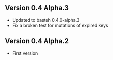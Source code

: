 ## Version 0.4 Alpha.3
- Updated to basteh 0.4.0-alpha.3
- Fix a broken test for mutations of expired keys

## Version 0.4 Alpha.2
- First version
